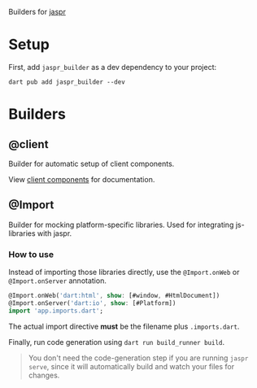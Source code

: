 Builders for [jaspr](https://pub.dev/packages/jaspr)

# Setup

First, add `jaspr_builder` as a dev dependency to your project:

```shell
dart pub add jaspr_builder --dev
```

# Builders

## @client

Builder for automatic setup of client components.

View [client components](https://docs.jaspr.site/core/app#client-components) for documentation.

## @Import

Builder for mocking platform-specific libraries. Used for integrating js-libraries with jaspr.

### How to use

Instead of importing those libraries directly, use the `@Import.onWeb` or `@Import.onServer` annotation.

```dart
@Import.onWeb('dart:html', show: [#window, #HtmlDocument])
@Import.onServer('dart:io', show: [#Platform])
import 'app.imports.dart';
```

The actual import directive **must** be the filename plus `.imports.dart`.

Finally, run code generation using `dart run build_runner build`.

> You don't need the code-generation step if you are running `jaspr serve`, since it will automatically
> build and watch your files for changes.
